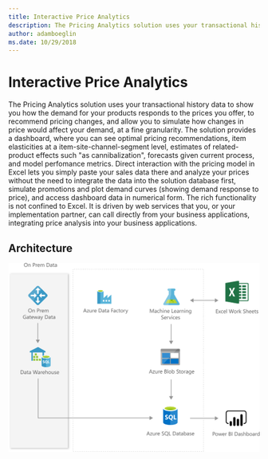 ```yaml
---
title: Interactive Price Analytics 
description: The Pricing Analytics solution uses your transactional history data to show you how the demand for your products responds to the prices you offer, to recommend pricing changes, and allow you to simulate how changes in price would affect your demand, at a fine granularity.
author: adamboeglin
ms.date: 10/29/2018
---
```

# Interactive Price Analytics 
The Pricing Analytics solution uses your transactional history data to show you how the demand for your products responds to the prices you offer, to recommend pricing changes, and allow you to simulate how changes in price would affect your demand, at a fine granularity.
The solution provides a dashboard, where you can see optimal pricing recommendations, item elasticities at a item-site-channel-segment level, estimates of related-product effects such "as cannibalization", forecasts given current process, and model perfomance metrics.
Direct interaction with the pricing model in Excel lets you simply paste your sales data there and analyze your prices without the need to integrate the data into the solution database first, simulate promotions and plot demand curves (showing demand response to price), and access dashboard data in numerical form.
The rich functionality is not confined to Excel. It is driven by web services that you, or your implementation partner, can call directly from your business applications, integrating price analysis into your business applications.

## Architecture
<img src="media/interactive-price-analytics.svg" alt='architecture diagram' />